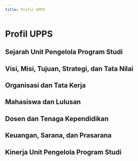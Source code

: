 ```yaml
---
title: Profil UPPS
---
```


# Profil UPPS

<!--@include: ../penilaian/2.md-->

## Sejarah Unit Pengelola Program Studi

<!--@include: ../panduan/iii-c-1.md-->

## Visi, Misi, Tujuan, Strategi, dan Tata Nilai

<!--@include: ../panduan/iii-c-2.md-->

## Organisasi dan Tata Kerja

<!--@include: ../panduan/iii-c-3.md-->

## Mahasiswa dan Lulusan

<!--@include: ../panduan/iii-c-4.md-->

## Dosen dan Tenaga Kependidikan

<!--@include: ../panduan/iii-c-5.md-->

## Keuangan, Sarana, dan Prasarana

<!--@include: ../panduan/iii-c-6.md-->

## Kinerja Unit Pengelola Program Studi

<!--@include: ../panduan/iii-c-7.md-->

